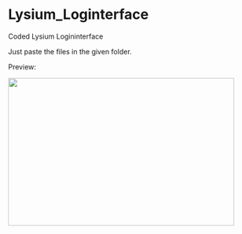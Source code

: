 # Lysium_Loginterface
Coded Lysium Logininterface

Just paste the files in the given folder.

Preview:
<p align="left">
  <img width="460" height="300" src="https://i.gyazo.com/8a1c3646f4bfd7d526a10e68e3dc0fba.gif">
</p>
